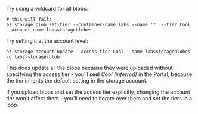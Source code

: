 
Try using a wildcard for all blobs:

```
# this will fail:
az storage blob set-tier --container-name labs --name '*' --tier Cool --account-name labsstorageblobes
```

Try setting it at the account level:

```
az storage account update --access-tier Cool --name labsstorageblobes -g labs-storage-blob
```

This does update all the blobs because they were uploaded without specifying the access tier - you'll seel _Cool (inferred)_ in the Portal, because the tier inherits the default setting in the storage account.

If you upload blobs and set the access tier explicitly, changing the account tier won't affect them - you'll need to iterate over them and set the tiers in a loop.